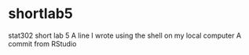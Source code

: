 # shortlab5
stat302 short lab 5
A line I wrote using the shell on my local computer
A commit from RStudio